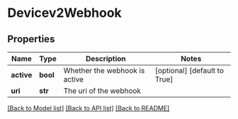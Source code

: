 # Devicev2Webhook

## Properties
Name | Type | Description | Notes
------------ | ------------- | ------------- | -------------
**active** | **bool** | Whether the webhook is active | [optional] [default to True]
**uri** | **str** | The uri of the webhook | 

[[Back to Model list]](../README.md#documentation-for-models) [[Back to API list]](../README.md#documentation-for-api-endpoints) [[Back to README]](../README.md)


